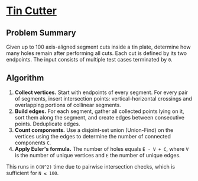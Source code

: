 # [Tin Cutter](https://www.spoj.com/problems/TCUTTER/)

## Problem Summary
Given up to 100 axis-aligned segment cuts inside a tin plate, determine how many holes remain after performing all cuts. Each cut is defined by its two endpoints. The input consists of multiple test cases terminated by `0`.

## Algorithm
1. **Collect vertices.** Start with endpoints of every segment. For every pair of segments, insert intersection points: vertical–horizontal crossings and overlapping portions of collinear segments.
2. **Build edges.** For each segment, gather all collected points lying on it, sort them along the segment, and create edges between consecutive points. Deduplicate edges.
3. **Count components.** Use a disjoint-set union (Union-Find) on the vertices using the edges to determine the number of connected components `C`.
4. **Apply Euler's formula.** The number of holes equals `E - V + C`, where `V` is the number of unique vertices and `E` the number of unique edges.

This runs in `O(N^2)` time due to pairwise intersection checks, which is sufficient for `N ≤ 100`.
